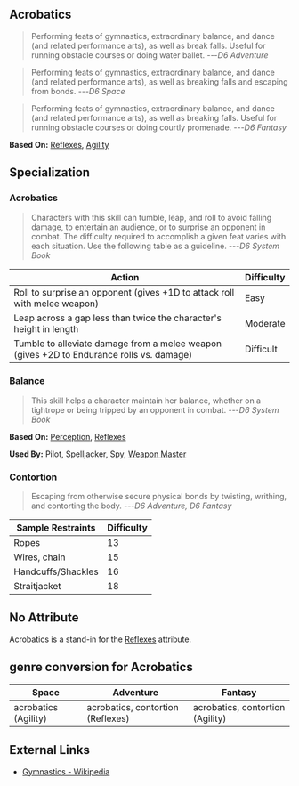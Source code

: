 Acrobatics
----------

> Performing feats of gymnastics, extraordinary balance, and dance (and related performance arts), as well as break falls. Useful for running obstacle courses or doing water ballet. ---<cite>D6 Adventure</cite>

> Performing feats of gymnastics, extraordinary balance, and dance (and related performance arts), as well as breaking falls and escaping from bonds. ---<cite>D6 Space</cite>

> Performing feats of gymnastics, extraordinary balance, and dance (and related performance arts), as well as breaking falls. Useful for running obstacle courses or doing courtly promenade. ---<cite>D6 Fantasy</cite>

__Based On:__ [Reflexes](Reflexes), [Agility](Reflexes)

Specialization
--------------

### Acrobatics

> Characters with this skill can tumble, leap, and roll to avoid falling damage, to entertain an audience, or to surprise an opponent in combat. The difficulty required to accomplish a given feat varies with each situation. Use the following table as a guideline. ---<cite>D6 System Book</cite>

Action                                                                                   | Difficulty
---------------------------------------------------------------------------------------- | ----------
Roll to surprise an opponent (gives +1D to attack roll with melee weapon)                | Easy
Leap across a gap less than twice the character's height in length                       | Moderate
Tumble to alleviate damage from a melee weapon (gives +2D to Endurance rolls vs. damage) | Difficult

### Balance

> This skill helps a character maintain her balance, whether on a tightrope or being tripped by an opponent in combat. ---<cite>D6 System Book</cite>

__Based On:__ [Perception](Perception), [Reflexes](Reflexes)

__Used By:__ Pilot, Spelljacker, Spy, [Weapon Master](WeaponMaster)

### Contortion

> Escaping from otherwise secure physical bonds by twisting, writhing,
> and contorting the body. ---<cite>D6 Adventure, D6 Fantasy</cite>

Sample Restraints  | Difficulty
------------------ | ----------
Ropes              | 13
Wires, chain       | 15
Handcuffs/Shackles | 16
Straitjacket       | 18

No Attribute
------------

Acrobatics is a stand-in for the [Reflexes](Reflexes) attribute.

## genre conversion for Acrobatics

Space                | Adventure                         | Fantasy
-------------------- | --------------------------------- | -------
acrobatics (Agility) | acrobatics, contortion (Reflexes) | acrobatics, contortion (Agility)

External Links
--------------

- [Gymnastics - Wikipedia](https://en.wikipedia.org/wiki/Gymnastics)
